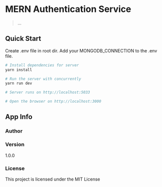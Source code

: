 # MERN Authentication Service

> ...

## Quick Start

Create .env file in root dir.
Add your MONGODB_CONNECTION to the .env file.

```bash
# Install dependencies for server
yarn install

# Run the server with concurrently
yarn run dev

# Server runs on http://localhost:5033

# Open the browser on http://localhost:3000
```

## App Info

### Author

### Version

1.0.0

### License

This project is licensed under the MIT License
